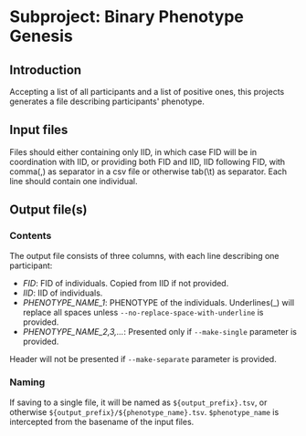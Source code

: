 # Subproject: Binary Phenotype Genesis

## Introduction

Accepting a list of all participants and a list of positive ones, this projects
generates a file describing participants' phenotype.

## Input files

Files should either containing only IID, in which case FID will be in coordination
with IID, or providing both FID and IID, IID following FID, with comma(,) as
separator in a csv file or otherwise tab(\t) as separator. Each line should contain
one individual.

## Output file(s)

### Contents

The output file consists of three columns, with each line describing one participant:

- _FID_: FID of individuals. Copied from IID if not provided.
- _IID_: IID of individuals.
- _PHENOTYPE_NAME_1_: PHENOTYPE of the individuals. Underlines(\_) will replace all
  spaces unless `--no-replace-space-with-underline` is provided.
- _PHENOTYPE_NAME_2,3,..._: Presented only if `--make-single` parameter is provided.

Header will not be presented if `--make-separate` parameter is provided.

### Naming

If saving to a single file, it will be named as `${output_prefix}.tsv`, or otherwise
`${output_prefix}/${phenotype_name}.tsv`. `$phenotype_name` is intercepted from the basename
of the input files.
